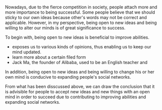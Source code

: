 Nowadays, due to the fierce competition in society, people attach more and more importance to being successful. Some people believe that we should sticky to our own ideas because other's words may not be correct and applicable. However, in my perspective, being open to new ideas and being willing to alter our minds is of great significance to success.

To begin with, being open to new ideas is beneficial to improve abilities.

- exposes us to various kinds of opinions, thus enabling us to keep our mind updated.
- learn more about a certain filed form
- Jack Ma, the founder of Alibaba, used to be an English teacher and

In addition, being open to new ideas and being willing to change his or her own mind is conducive to expanding people's social networks.

From what has been disscussed above, we can draw the conclusion that it is advisible for people to accept new ideas and new things with an open mind in order to succeed due to contributing to improving abilities and expanding social networks.
